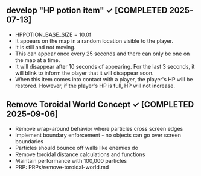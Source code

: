 ## develop "HP potion item" ✓ [COMPLETED 2025-07-13]
- HPPOTION_BASE_SIZE = 10.0f
- It appears on the map in a random location visible to the player.
- It is still and not moving. 
- This can appear once every 25 seconds and there can only be one on the map at a time.
- It will disappear after 10 seconds of appearing. For the last 3 seconds, it will blink to inform the player that it will disappear soon.
- When this item comes into contact with a player, the player's HP will be restored. However, if the player's HP is full, HP will not increase.

## Remove Toroidal World Concept ✓ [COMPLETED 2025-09-06]
- Remove wrap-around behavior where particles cross screen edges
- Implement boundary enforcement - no objects can go over screen boundaries
- Particles should bounce off walls like enemies do
- Remove toroidal distance calculations and functions
- Maintain performance with 100,000 particles
- PRP: PRPs/remove-toroidal-world.md